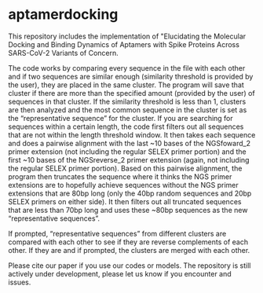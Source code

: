 # aptamerdocking
This repository includes the implementation of "Elucidating the Molecular Docking and Binding Dynamics of Aptamers with Spike Proteins Across SARS-CoV-2 Variants of Concern. 

The code works by comparing every sequence in the file with each other and if two sequences are similar enough (similarity threshold is provided by the user), they are placed in the same cluster. The program will save that cluster if there are more than the specified amount (provided by the user) of sequences in that cluster. If the similarity threshold is less than 1, clusters are then analyzed and the most common sequence in the cluster is set as the “representative
sequence” for the cluster. If you are searching for sequences within a certain length, the code first filters out all sequences that are not within the length threshold window. It then takes each sequence and does a pairwise alignment with the last ~10 bases of the NGSfoward_2 primer extension (not including the regular SELEX primer portion) and the first ~10 bases of the NGSreverse_2 primer extension (again, not including the regular SELEX primer portion). Based on this pairwise alignment, the program then truncates the sequence where it thinks the NGS primer extensions
are to hopefully achieve sequences without the NGS primer extensions that are 80bp long (only the 40bp random sequences and 20bp SELEX primers on either side). It then filters out all truncated sequences that are less than 70bp long and uses these ~80bp sequences as the new “representative sequences”.

If prompted, “representative sequences” from different clusters are compared with each other to see if they are reverse complements of each other. If they are and if prompted, the clusters are merged with each other.

Please cite our paper if you use our codes or models. The repository is still actively under development, please let us know if you encounter and issues.

